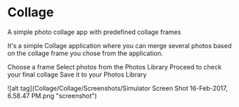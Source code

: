 # Collage
A simple photo collage app with predefined collage frames

It's a simple Collage application where you can merge several photos based on the collage frame you chose from the application.

Choose a frame
Select photos from the Photos Library
Proceed to check your final collage
Save it to your Photos Library

![alt tag](Collage/Collage/Screenshots/Simulator Screen Shot 16-Feb-2017, 6.58.47 PM.png "screenshot")
